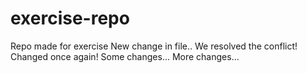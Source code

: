 # exercise-repo
Repo made for exercise
New change in file..
We resolved the conflict!
Changed once again!
Some changes...
More changes...